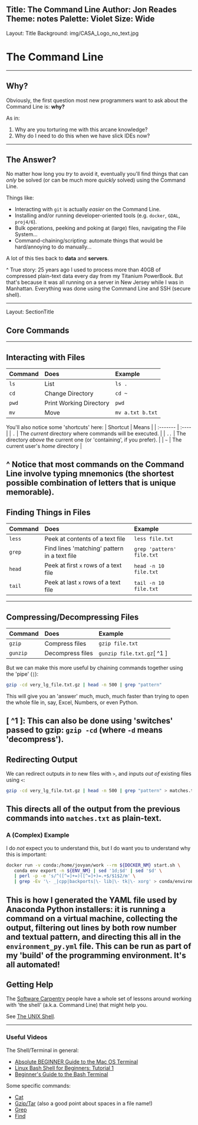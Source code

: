 Title: The Command Line
Author: Jon Reades
Theme: notes
Palette: Violet
Size: Wide
---
Layout: Title
Background: img/CASA_Logo_no_text.jpg

# The Command Line
---
## Why?

Obviously, the first question most new programmers want to ask about the Command Line is: **why?**

As in: 
1. Why are you torturing me with this arcane knowledge? 
2. Why do I need to do this when we have slick IDEs now?
---
## The Answer?

No matter how long you *try* to avoid it, eventually you'll find things that can *only* be solved (or can be much more *quickly* solved) using the Command Line. 

Things like:

- Interacting with `git` is actually _easier_ on the Command Line.
- Installing and/or running developer-oriented tools (e.g. `docker`, `GDAL`, `proj4/6`).
- Bulk operations, peeking and poking at (large) files, navigating the File System... 
- Command-chaining/scripting: automate things that would be hard/annoying to do manually... 

A lot of this ties back to **data** and **servers**.

^ True story: 25 years ago I used to process more than 40GB of compressed plain-text data every day from my Titanium PowerBook. But that's because it was all running on a server in New Jersey while I was in Manhattan. Everything was done using the Command Line and SSH (secure shell).

---
Layout: SectionTitle
## Core Commands
---
## Interacting with Files

| Command | Does | Example |
| :------ | :--- | :------ |
| `ls` | List | `ls .` |
| `cd` | Change Directory | `cd ~` |
| `pwd` | Print Working Directory | `pwd` |
| `mv` | Move | `mv a.txt b.txt` |

You'll also notice some 'shortcuts' here:
| Shortcut | Means |
| :------- | :---- |
| `.` | The _current_ directory where commands will be executed. |
| `..` | The directory _above_ the current one (or 'containing', if you prefer). |
| `~` | The current user's _home_ directory |

^ Notice that most commands on the Command Line involve typing mnemonics (the shortest possible combination of letters that is unique memorable).
---
## Finding Things in Files

| Command | Does | Example |
| :------ | :--- | :------ |
| `less` | Peek at contents of a text file | `less file.txt` |
| `grep` | Find lines 'matching' pattern in a text file | `grep 'pattern' file.txt` |
| `head` | Peek at first `x` rows of a text file | `head -n 10 file.txt` |
| `tail` | Peek at last `x` rows of a text file | `tail -n 10 file.txt` |

---
## Compressing/Decompressing Files
| Command | Does | Example |
| :------ | :--- | :------ |
| `gzip` | Compress files | `gzip file.txt` |
| `gunzip` | Decompress files | `gunzip file.txt.gz`[ ^1 ] |

But we can make this more useful by chaining commands together using the 'pipe' (`|`):
```bash
gzip -cd very_lg_file.txt.gz | head -n 500 | grep "pattern"
```
This will give you an 'answer' much, much, much faster than trying to open the whole file in, say, Excel, Numbers, or even Python.

[ ^1 ]: This can also be done using 'switches' passed to gzip: `gzip -cd` (where `-d` means 'decompress'). 
---
## Redirecting Output

We can redirect outputs *in to* new files with `>`, and inputs *out of* existing files using `<`:
```bash
gzip -cd very_lg_file.txt.gz | head -n 500 | grep "pattern" > matches.txt
```

This directs all of the output from the previous commands into `matches.txt` as plain-text.
---
### A (Complex) Example

I do _not_ expect you to understand this, but I do want you to understand why this is important:
```bash
docker run -v conda:/home/jovyan/work --rm ${DOCKER_NM} start.sh \
   conda env export -n ${ENV_NM} | sed '1d;$d' | sed '$d' \
   | perl -p -e 's/^([^=]+=)([^=]+)=.+$/$1$2/m' \
   | grep -Ev '\- _|cpp|backports|\- lib|\- tk|\- xorg' > conda/environment_py.yml
```
This is how I generated the YAML file used by Anaconda Python installers: it is running a command on a virtual machine, collecting the output, filtering out lines by both row number and textual pattern, and directing this all in the `environment_py.yml` file. This can be run as part of my 'build' of the programming environment. It's **all** automated!
---
## Getting Help

The [Software Carpentry](https://software-carpentry.org/lessons/) people have a whole set of lessons around working with 'the shell' (a.k.a. Command Line) that might help you.

See [The UNIX Shell](https://librarycarpentry.org/lc-shell/).

---
### Useful Videos

The Shell/Terminal in general:
- [Absolute BEGINNER Guide to the Mac OS Terminal](https://www.youtube.com/watch?v=aKRYQsKR46I)
- [Linux Bash Shell for Beginners: Tutorial 1](https://www.youtube.com/watch?app=desktop&v=gR2bFNrYmD0)
- [Beginner's Guide to the Bash Terminal](https://www.youtube.com/watch?app=desktop&v=oxuRxtrO2Ag)

Some specific commands:
- [Cat](https://www.youtube.com/watch?app=desktop&v=nK4028I3N5U)
- [Gzip/Tar](https://www.youtube.com/watch?v=EWONqLqSxYc) (also a good point about spaces in a file name!)
- [Grep](https://www.youtube.com/watch?v=VGgTmxXp7xQ)
- [Find](https://www.youtube.com/watch?v=KCVaNb_zOuw)